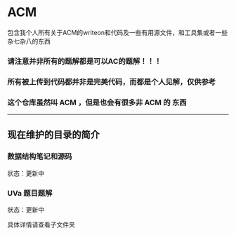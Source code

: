 # ACM
包含我个人所有关于ACM的writeon和代码及一些有用源文件，和工具集或者一些杂七杂八的东西

### 请注意并非所有的题解都是可以AC的题解！！！

### 所有被上传到代码都并非是完美代码，而都是个人见解，仅供参考

### 这个仓库虽然叫 ACM ，但是也会有很多非 ACM 的 东西

---

## 现在维护的目录的简介

### 数据结构笔记和源码 

状态：更新中

### UVa 题目题解

状态：更新中

具体详情请查看子文件夹
